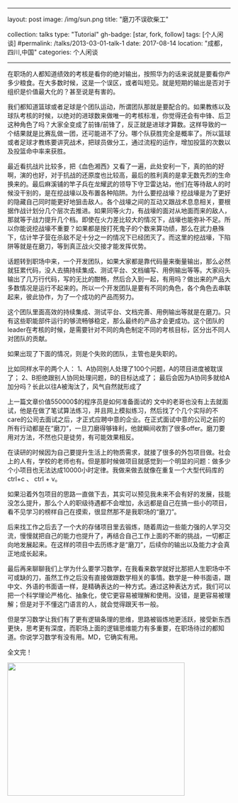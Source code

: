 
---
layout: post
image: /img/sun.png
title: "磨刀不误砍柴工"

collection: talks
type: "Tutorial"
gh-badge: [star, fork, follow]
tags: [个人闲谈]
#permalink: /talks/2013-03-01-talk-1
date: 2017-08-14
location: "成都，四川,中国"
categories: 个人闲谈

---

在职场的人都知道绩效的考核是看你的绝对输出，按照华为的话来说就是要看你产多少粮食。在大多数时候，这是一个误区，或者叫短见。就是短期的输出是否对于组织是价值最大化的？甚至说是有害的。

我们都知道篮球或者足球是个团队运动，所谓团队那就是要配合的。如果教练以及球队考核的时候，以绝对的进球数来做唯一的考核标准，你觉得还会有中锋、后卫这种角色了吗？大家全变成了前锋/前锋了，反正就是进球才算数。这样导致的一个结果就是比赛乱做一团，还可能进不了分。哪个队获胜完全是概率了。所以篮球或者足球才教练要讲究战术，把球员做分工，通过流程的运作，增加投篮的次数以及投篮命中率来获胜。

最近看抗战片比较多，把《血色湘西》又看了一遍，此处安利一下，真的拍的好啊，演的也好，对于抗战的还原度也比较高，最后的胜利真的是拿无数先烈的生命换来的。最后麻溪铺的竿子兵在龙耀武的领导下守卫雷达站，他们在等待敌人的时候没干别的，是在挖战壕以及布置各种陷阱。为什么要挖战壕？挖战壕是为了更好的隐藏自己同时能更好地狙击敌人。各个战壕之间的互动又跟战术息息相关，要根据作战计划分几个层次去推进。如果同等火力，有战壕的面对从地面而来的敌人，那就等于战力提升几个档。即使在火力差比较大的情况下，战壕也能弥补不足。所以你能说挖战壕不重要？如果都是按打死鬼子的个数来算功绩，那么在武力悬殊下，估计竿子营在杀敌不足十分之一的情况下已经团灭了。而这里的挖战壕，下陷阱等就是在磨刀，等到真正战火交接才能发挥优势。

话题转到职场中来，一个开发团队，如果大家都是靠代码量来衡量输出，那么必然就狂累代码，没人去搞持续集成、测试平台、文档编写、用例输出等等。大家闷头输出了几万行代码，写的无比的酣畅，然后合入到一起，有用吗？做出来的产品大多数情况是运行不起来的。所以一个开发团队是要有不同的角色，各个角色去串联起来，彼此协作，为了一个成功的产品而努力。

这个团队里面高效的持续集成、测试平台、文档完善、用例输出等就是在磨刀。只有这些职能部件运行的够流畅够稳定，那么最终的产品才会更成功。这个团队的leader在考核的时候，是需要针对不同的角色制定不同的考核目标，区分出不同人对团队的贡献。

如果出现了下面的情况，则是个失败的团队，主管也是失职的。

比如同样水平的两个人：
1、A协同别人处理了100个问题，A的项目进度被耽误了；
2、B拒绝跟别人协同处理问题，B的目标达成了；
最后会因为A协同多就给A加分吗？长此以往A被淘汰了，风气自然就形成了


上一篇文章‍价值550000$的程序员是如何准备面试的 文中的老哥也没有上去就面试，他是在做了笔试算法练习，并且网上模拟练习，然后找了个几个实际的不care的公司去面试之后，才正式应聘中意的企业。在正式面试中意的公司之前的所有行动都是在“磨刀”，一旦刀磨得够锋利，他就瞬间收割了很多offer。磨刀要用对方法，不然也只是徒劳，有可能效果相反。

在读研的时候因为自己要提升生活上的物质需求，就接了很多的外包项目做。社会上的人有，学校的老师也有。但是那时候做项目就感觉到一个明显的问题：做多少个小项目也无法达成10000小时定律。我做来做去就像在重复一个大型代码库的ctrl+c 、 ctrl + v。

如果沿着外包项目的思路一直做下去，其实可以预见我未来不会有好的发展，技能没怎么提升，那么个人的职级待遇都不会增加，永远都是自己在搞一些小的项目，看不见学习的榜样自己在摸索，很显然那不是我职场的“磨刀”。

后来找工作之后去了一个大的存储项目里去锻炼，随着周边一些能力强的人学习交流，慢慢就把自己的能力也提升了，再结合自己工作上面的不断的挑战，一切都正向地发展起来。在这样的项目中去历练才是“磨刀”，后续你的输出以及能力才会真正地成长起来。

最后再来聊聊我们上学为什么要学习数学，在我看来数学就好比那把人生职场中不可或缺的刀，虽然工作之后没有直接做跟数学相关的事情。数学是一种书面语，跟中文、外语的书面语一样，是精确表达的一种方式。通过这种表达方式，我们可以把一个科学理论严格化、抽象化，使它更容易被理解和使用。没错，是更容易被理解；但是对于不懂这门语言的人，就会觉得跟天书一般。

但是学习数学让我们有了更有逻辑条理的思维，思路被锻炼地更活跃，接受新东西更快，思考更有深度，而职场上面的逻辑思维能力有多重要，在职场待过的都知道。你说学习数学有没有用。MD，它确实有用。

全文完！<br>

<img src="https://chaoxiyan1225.github.io/img/gexing/mmexport1640089730626.jpg" align="center" height="300" width="400">

